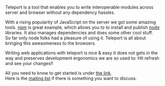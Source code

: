 Teleport is a tool that enables you to write interoperable modules across
server and browser without any dependency hassles.

With a rising popularity of JavaScript on the server we got some amazing tools.
[npm] is great example, which allows you to to install and publish [node]
libraries. It also manages dependencies and does some other cool stuff.  
So far only node folks had a pleasure of using it. Teleport is all about
bringing this awesomeness to the browsers.

Writing web applications with teleport is nice & easy it does not gets in the
way and preserves development ergonomics we are so used to: Hit refresh and
see your changes!!

All you need to know to get started is under
[the link](http://jeditoolkit.com/teleport#guide).  
Here is the [mailing list] if there is something you want to discuss.

[mailing list]:https://groups.google.com/group/teleportjs
[node]:http://nodejs.org/
[npm]:http://www.npmjs.org/ "Node package manager"
[CommonJS]:http://www.commonjs.org

